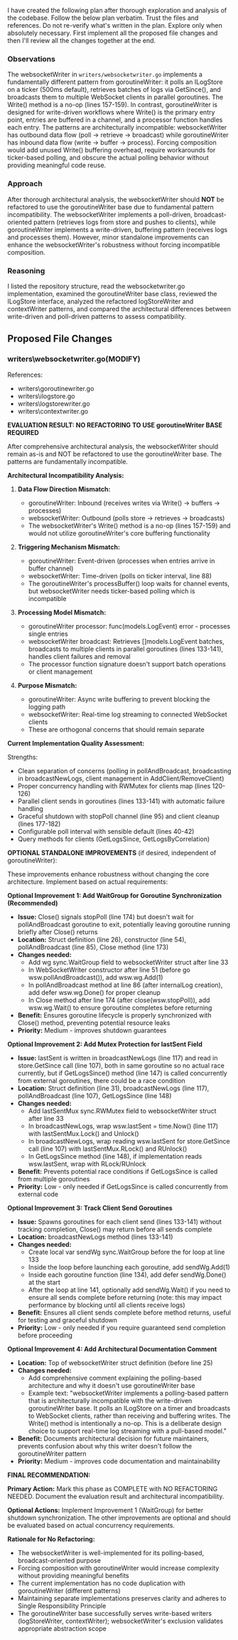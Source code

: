 I have created the following plan after thorough exploration and analysis of the codebase. Follow the below plan verbatim. Trust the files and references. Do not re-verify what's written in the plan. Explore only when absolutely necessary. First implement all the proposed file changes and then I'll review all the changes together at the end.

### Observations

The websocketWriter in `writers/websocketwriter.go` implements a fundamentally different pattern from goroutineWriter: it polls an ILogStore on a ticker (500ms default), retrieves batches of logs via GetSince(), and broadcasts them to multiple WebSocket clients in parallel goroutines. The Write() method is a no-op (lines 157-159). In contrast, goroutineWriter is designed for write-driven workflows where Write() is the primary entry point, entries are buffered in a channel, and a processor function handles each entry. The patterns are architecturally incompatible: websocketWriter has outbound data flow (poll → retrieve → broadcast) while goroutineWriter has inbound data flow (write → buffer → process). Forcing composition would add unused Write() buffering overhead, require workarounds for ticker-based polling, and obscure the actual polling behavior without providing meaningful code reuse.

### Approach

After thorough architectural analysis, the websocketWriter should **NOT** be refactored to use the goroutineWriter base due to fundamental pattern incompatibility. The websocketWriter implements a poll-driven, broadcast-oriented pattern (retrieves logs from store and pushes to clients), while goroutineWriter implements a write-driven, buffering pattern (receives logs and processes them). However, minor standalone improvements can enhance the websocketWriter's robustness without forcing incompatible composition.

### Reasoning

I listed the repository structure, read the websocketwriter.go implementation, examined the goroutineWriter base class, reviewed the ILogStore interface, analyzed the refactored logStoreWriter and contextWriter patterns, and compared the architectural differences between write-driven and poll-driven patterns to assess compatibility.

## Proposed File Changes

### writers\websocketwriter.go(MODIFY)

References: 

- writers\goroutinewriter.go
- writers\ilogstore.go
- writers\logstorewriter.go
- writers\contextwriter.go

**EVALUATION RESULT: NO REFACTORING TO USE goroutineWriter BASE REQUIRED**

After comprehensive architectural analysis, the websocketWriter should remain as-is and NOT be refactored to use the goroutineWriter base. The patterns are fundamentally incompatible.

**Architectural Incompatibility Analysis:**

1. **Data Flow Direction Mismatch:**
   - goroutineWriter: Inbound (receives writes via Write() → buffers → processes)
   - websocketWriter: Outbound (polls store → retrieves → broadcasts)
   - The websocketWriter's Write() method is a no-op (lines 157-159) and would not utilize goroutineWriter's core buffering functionality

2. **Triggering Mechanism Mismatch:**
   - goroutineWriter: Event-driven (processes when entries arrive in buffer channel)
   - websocketWriter: Time-driven (polls on ticker interval, line 88)
   - The goroutineWriter's processBuffer() loop waits for channel events, but websocketWriter needs ticker-based polling which is incompatible

3. **Processing Model Mismatch:**
   - goroutineWriter processor: func(models.LogEvent) error - processes single entries
   - websocketWriter broadcast: Retrieves []models.LogEvent batches, broadcasts to multiple clients in parallel goroutines (lines 133-141), handles client failures and removal
   - The processor function signature doesn't support batch operations or client management

4. **Purpose Mismatch:**
   - goroutineWriter: Async write buffering to prevent blocking the logging path
   - websocketWriter: Real-time log streaming to connected WebSocket clients
   - These are orthogonal concerns that should remain separate

**Current Implementation Quality Assessment:**

Strengths:
- Clean separation of concerns (polling in pollAndBroadcast, broadcasting in broadcastNewLogs, client management in AddClient/RemoveClient)
- Proper concurrency handling with RWMutex for clients map (lines 120-126)
- Parallel client sends in goroutines (lines 133-141) with automatic failure handling
- Graceful shutdown with stopPoll channel (line 95) and client cleanup (lines 177-182)
- Configurable poll interval with sensible default (lines 40-42)
- Query methods for clients (GetLogsSince, GetLogsByCorrelation)

**OPTIONAL STANDALONE IMPROVEMENTS** (if desired, independent of goroutineWriter):

These improvements enhance robustness without changing the core architecture. Implement based on actual requirements:

**Optional Improvement 1: Add WaitGroup for Goroutine Synchronization (Recommended)**
- **Issue:** Close() signals stopPoll (line 174) but doesn't wait for pollAndBroadcast goroutine to exit, potentially leaving goroutine running briefly after Close() returns
- **Location:** Struct definition (line 26), constructor (line 54), pollAndBroadcast (line 85), Close method (line 173)
- **Changes needed:**
  - Add wg sync.WaitGroup field to websocketWriter struct after line 33
  - In WebSocketWriter constructor after line 51 (before go wsw.pollAndBroadcast()), add wsw.wg.Add(1)
  - In pollAndBroadcast method at line 86 (after internalLog creation), add defer wsw.wg.Done() for proper cleanup
  - In Close method after line 174 (after close(wsw.stopPoll)), add wsw.wg.Wait() to ensure goroutine completes before returning
- **Benefit:** Ensures goroutine lifecycle is properly synchronized with Close() method, preventing potential resource leaks
- **Priority:** Medium - improves shutdown guarantees

**Optional Improvement 2: Add Mutex Protection for lastSent Field**
- **Issue:** lastSent is written in broadcastNewLogs (line 117) and read in store.GetSince call (line 107), both in same goroutine so no actual race currently, but if GetLogsSince() method (line 147) is called concurrently from external goroutines, there could be a race condition
- **Location:** Struct definition (line 31), broadcastNewLogs (line 117), pollAndBroadcast (line 107), GetLogsSince (line 148)
- **Changes needed:**
  - Add lastSentMux sync.RWMutex field to websocketWriter struct after line 33
  - In broadcastNewLogs, wrap wsw.lastSent = time.Now() (line 117) with lastSentMux.Lock() and Unlock()
  - In broadcastNewLogs, wrap reading wsw.lastSent for store.GetSince call (line 107) with lastSentMux.RLock() and RUnlock()
  - In GetLogsSince method (line 148), if implementation reads wsw.lastSent, wrap with RLock/RUnlock
- **Benefit:** Prevents potential race conditions if GetLogsSince is called from multiple goroutines
- **Priority:** Low - only needed if GetLogsSince is called concurrently from external code

**Optional Improvement 3: Track Client Send Goroutines**
- **Issue:** Spawns goroutines for each client send (lines 133-141) without tracking completion, Close() may return before all sends complete
- **Location:** broadcastNewLogs method (lines 133-141)
- **Changes needed:**
  - Create local var sendWg sync.WaitGroup before the for loop at line 133
  - Inside the loop before launching each goroutine, add sendWg.Add(1)
  - Inside each goroutine function (line 134), add defer sendWg.Done() at the start
  - After the loop at line 141, optionally add sendWg.Wait() if you need to ensure all sends complete before returning (note: this may impact performance by blocking until all clients receive logs)
- **Benefit:** Ensures all client sends complete before method returns, useful for testing and graceful shutdown
- **Priority:** Low - only needed if you require guaranteed send completion before proceeding

**Optional Improvement 4: Add Architectural Documentation Comment**
- **Location:** Top of websocketWriter struct definition (before line 25)
- **Changes needed:**
  - Add comprehensive comment explaining the polling-based architecture and why it doesn't use goroutineWriter base
  - Example text: "websocketWriter implements a polling-based pattern that is architecturally incompatible with the write-driven goroutineWriter base. It polls an ILogStore on a timer and broadcasts to WebSocket clients, rather than receiving and buffering writes. The Write() method is intentionally a no-op. This is a deliberate design choice to support real-time log streaming with a pull-based model."
- **Benefit:** Documents architectural decision for future maintainers, prevents confusion about why this writer doesn't follow the goroutineWriter pattern
- **Priority:** Medium - improves code documentation and maintainability

**FINAL RECOMMENDATION:**

**Primary Action:** Mark this phase as COMPLETE with NO REFACTORING NEEDED. Document the evaluation result and architectural incompatibility.

**Optional Actions:** Implement Improvement 1 (WaitGroup) for better shutdown synchronization. The other improvements are optional and should be evaluated based on actual concurrency requirements.

**Rationale for No Refactoring:**
- The websocketWriter is well-implemented for its polling-based, broadcast-oriented purpose
- Forcing composition with goroutineWriter would increase complexity without providing meaningful benefits
- The current implementation has no code duplication with goroutineWriter (different patterns)
- Maintaining separate implementations preserves clarity and adheres to Single Responsibility Principle
- The goroutineWriter base successfully serves write-based writers (logStoreWriter, contextWriter); websocketWriter's exclusion validates appropriate abstraction scope